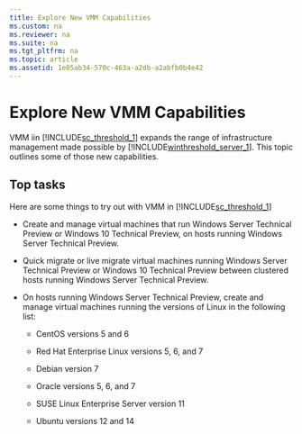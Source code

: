 ```yaml
---
title: Explore New VMM Capabilities
ms.custom: na
ms.reviewer: na
ms.suite: na
ms.tgt_pltfrm: na
ms.topic: article
ms.assetid: 1e05ab34-570c-463a-a2db-a2abfb0b4e42
---
```

# Explore New VMM Capabilities
VMM iin [!INCLUDE[sc_threshold_1](Token/sc_threshold_1_md.md)] expands the range of infrastructure management made possible by [!INCLUDE[winthreshold_server_1](Token/winthreshold_server_1_md.md)]. This topic outlines some of those new capabilities.

## Top tasks
Here are some things to try out with VMM in [!INCLUDE[sc_threshold_1](Token/sc_threshold_1_md.md)]

-   Create and manage virtual machines that run Windows Server Technical Preview or Windows 10 Technical Preview, on hosts running Windows Server Technical Preview.

-   Quick migrate or live migrate virtual machines running Windows Server Technical Preview or Windows 10 Technical Preview between clustered hosts running Windows Server Technical Preview.

-   On hosts running Windows Server Technical Preview, create and manage virtual machines running the versions of Linux in the following list:

    -   CentOS versions 5 and 6

    -   Red Hat Enterprise Linux versions 5, 6, and 7

    -   Debian version 7

    -   Oracle versions 5, 6, and 7

    -   SUSE Linux Enterprise Server version 11

    -   Ubuntu versions 12 and 14


